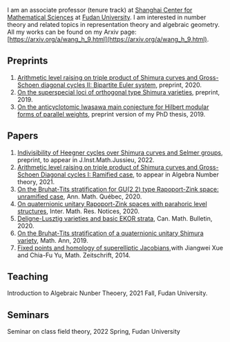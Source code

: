 I am an associate professor (tenure track) at [Shanghai Center for Mathematical Sciences](http://www.scms.fudan.edu.cn/Data/View/1541.html) at [Fudan University](https://www.fudan.edu.cn/en/). I am interested in number theory and related topics in representation theory and algebraic geometry. All my works can be found on my Arxiv page:  [https://arxiv.org/a/wang_h_9.html](https://arxiv.org/a/wang_h_9.html).

## Preprints
1. [Arithmetic level raising on triple product of Shimura curves and Gross-Schoen diagonal cycles II: Bipartite Euler system](https://arxiv.org/pdf/2004.14916.pdf), preprint, 2020.
2. [On the superspecial loci of orthogonal type Shimura varieties](https://arxiv.org/pdf/1911.12283.pdf), preprint, 2019.
4. [On the anticyclotomic Iwasawa main conjecture for Hilbert modular forms of parallel weights](https://arxiv.org/pdf/1909.12374.pdf), preprint version of my PhD thesis, 2019.

## Papers
1. [Indivisibility of Heegner cycles over Shimura curves and Selmer groups](https://arxiv.org/pdf/2006.11640.pdf), preprint, to appear in J.Inst.Math.Jussieu, 2022.
2. [Arithmetic level raising on triple product of Shimura curves and Gross-Schoen Diagonal cycles I: Ramified case](https://arxiv.org/pdf/2004.00555.pdf), to appear in Algebra Number theory, 2021.
3. [On the Bruhat-Tits stratification for GU(2,2) type Rapoport-Zink space: unramified case](https://link.springer.com/article/10.1007/s40316-019-00130-5), Ann. Math. Québec, 2020.
4. [On quaternionic unitary Rapoport-Zink spaces with parahoric level structures](https://academic.oup.com/imrn/advance-article/doi/10.1093/imrn/rnaa232/5900939?searchresult=1), Inter. Math. Res. Notices, 2020.
5. [Deligne-Lusztig varieties and basic EKOR strata](https://www.cambridge.org/core/journals/canadian-mathematical-bulletin/article/delignelusztig-varieties-and-basic-ekor-strata/ECFA05927B3BC4493CE644EA962985D0), Can. Math. Bulletin, 2020.
6. [On the Bruhat-Tits stratification of a quaternionic unitary Shimura variety](https://link.springer.com/article/10.1007/s00208-019-01938-w), Math. Ann, 2019.
7. [Fixed points and homology of superelliptic Jacobians](https://link.springer.com/article/10.1007%2Fs00209-014-1311-9),with Jiangwei Xue and Chia-Fu Yu, Math. Zeitschrift, 2014.

## Teaching
Introduction to Algebraic Nunber Theoery, 2021 Fall, Fudan University.

## Seminars
Seminar on class field theory, 2022 Spring, Fudan University

